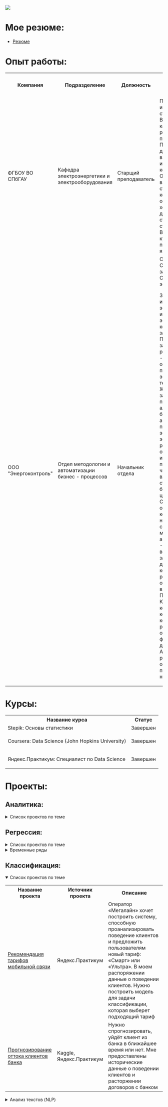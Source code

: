 ![](https://komarev.com/ghpvc/?username=Kartashevshow&style=plastic&label=profile+views&color=orange)

<!--
**kartashevshow/kartashevshow** is a ✨ _special_ ✨ repository because its `README.md` (this file) appears on your GitHub profile.

Here are some ideas to get you started:

- 🔭 I’m currently working on ...
- 🌱 I’m currently learning ...
- 👯 I’m looking to collaborate on ...
- 🤔 I’m looking for help with ...
- 💬 Ask me about ...
- 📫 How to reach me: ...
- 😄 Pronouns: ...
- ⚡ Fun fact: ...
-->

# Мое резюме:
 - [Резюме](https://github.com/kartashevshow/kartashevshow/blob/main/Kartashev_Dmitry_CV.pdf)
# Опыт работы:
<table>
<tr>
  <th rowspan="2">Компания</th>
  <th rowspan="2">Подразделение</th>
  <th rowspan="2">Должность</th>
  <th rowspan="2">Описание работы</th>
  <th colspan="2" >Период работы</th>
</tr> 
<tr> 
 <th>С</th>
 <th>По</th>
</tr> 
<tr>
  <td>ФГБОУ ВО СПбГАУ</td>
  <td>Кафедра электроэнергетики и электрооборудования</td>
  <td>Старщий преподаватель</td>
  <td>Проведение занятий по информатике и ит для студентов 1-4 курсов. Ведение бакалавров в качестве научного руководителя при подготовке ВКР. Подготовка студентов для выступления на внутриуниверситетских и международных конференциях. Организация выполнения студентами заказов коммерческих организаций по хозяйственным договорам в формате студенческого строительного отряда. Ведение элективных курсов по программированию на языке R/Python. </td>
  <td>Август 2018</td>
  <td>н.в.</td>
</tr> 

<tr>
  <td>ООО "Энергоконтроль"</td>
  <td>Отдел методологии и автоматизации бизнес - процессов</td>
  <td>Начальник отдела</td>
  <td>С Cентября 2018 по Сентябрь 2021 года занимал должность Специалиста отдела энергоаудита.

Занимался контролем и повышением эффективности исполнения энергосервисных контрактов и заключением новых. Подготавливал и защищал перед руководством технико - экономические обоснования применения энергосберегающих технологий в сфере ЖКХ. Вел переговоры с заказчиками.
С помощью Excel и алгоритмов на языке R были автоматизированы процессы расчета экономии энергетических ресурсов и подготовки отчетов об экономии за интересующие периоды, в следствие чего, обработка входящей информации стала занимать не более часа, вместо целого рабочего дня.
В Сентябре 2021 года обосновал руководству компании необходимость создания Отдела методологии и автоматизации бизнес - процессов, который и возглавил.
В рамках занимаемой должности занимался контролем исполнения районными отделениями задач по видам деятельности. Подготовкой отчетов с KPI по подразделениям компании. Созданием и контролем корректности ведения районными отделениями отчетных форм по видам деятельности. Автоматизацией рутинных процессов в организации с помощью алгоритмов на языках Python/R. </td>
  <td>Сентябрь 2018</td>
  <td>н.в.</td>
</tr> 


</table>


# Курсы:
<table>
<tr>
  <th>Название курса</th>
  <th>Статус</th>
</tr> 
<tr>
  <td>Stepik: Основы статистики </td>
  <td>Завершен</td>
</tr> 
<tr>
  <td>
   <p>Coursera: Data Science (John Hopkins University)</p>
  </td>
  <td>Завершен</td>
</tr> 
<tr>
  <td>
   <p>Яндекс.Практикум: Специалист по Data Science</p>
  </td>
  <td>Завершен</td>
</tr> 
</table>


# Проекты:

## Аналитика:
<details close>
  <summary>Список проектов по теме</summary>
<table>
<tr>
  <th>Название проекта</th>
  <th>Источник проекта</th>
  <th>Описание</th>
</tr> 
  
<tr>
  <td><a href = "https://github.com/kartashevshow/Credit-scoring-data-preparation">Исследование надёжности заёмщиков</a></td>
  <td>Яндекс.Практикум</td>
  <td>Определить влияет ли семейное положение и количество детей клиента на факт погашения кредита в срок</td>
</tr>

<tr>
  <td><a href = "https://github.com/kartashevshow/EDA_estate_dataset">Исследование объявлений о продаже квартир</a></td>
  <td>Яндекс.Практикум</td>
  <td>В моем распоряжении данные сервиса Яндекс.Недвижимость — архив объявлений о продаже квартир в Санкт-Петербурге и соседних населённых пунктах за несколько лет. Нужно научиться определять рыночную стоимость объектов недвижимости</td>
</tr>

<tr>
  <td><a href = "https://github.com/kartashevshow/Mobile-tariffs-analysis">Определение перспективного тарифа для телеком компании</a></td>
  <td>Яндекс.Практикум</td>
  <td>Клиентам предлагают два тарифных плана. Мне предстоит сделать предварительный анализ тарифов на небольшой выборке клиентов, чтобы скорректировать рекламный бюджет</td>
</tr>

<tr>
  <td><a href = "https://github.com/kartashevshow/Game-market-analysis">Прогноз продаж в интернет-магазине</a></td>
  <td>Яндекс.Практикум</td>
  <td>На основании доступных данных о продажи игр мне нужно выявить определяющие успешность игры закономерности. Это позволит сделать ставку на потенциально популярный продукт и спланировать рекламные кампании</td>
</tr>
 
</table>
</details>

## Регрессия:

<details close>
  <summary>Список проектов по теме</summary>
<table>
<tr>
  <th>Название проекта</th>
  <th>Источник проекта</th>
  <th>Описание</th>
</tr> 
  
<tr>
  <td><a href = "https://github.com/kartashevshow/Oil-profit-prediction">Прогнозирование прибыли от нефтяных скважин</a></td>
  <td>Яндекс.Практикум</td>
  <td>Нужно решить, где бурить новую нефтяную скважину для получения наибольшей прибыли</td>
</tr>
  
<tr>
  <td><a href = "https://github.com/kartashevshow/Gold-recovery">Предсказание коэффициента восстановления золота из золотосодержащей руды</a></td>
  <td>Яндекс.Практикум</td>
  <td>Необходимо подготовить прототип модели машинного обучения для «Цифры». Компания разрабатывает решения для эффективной работы промышленных предприятий. Модель должна предсказать коэффициент восстановления золота из золотосодержащей руды</td>
</tr>

<tr>
  <td><a href = "https://github.com/kartashevshow/Car-price">Прогнозирование цен на автомобили</a></td>
  <td>Яндекс.Практикум</td>
  <td>На основании исторических данных необходимо разработать модель предсказывающую цены на автомобили</td>
</tr>


</table>
</details>

<details close>
  <summary>Временные ряды</summary>
<table>
<tr>
  <th>Название проекта</th>
  <th>Источник проекта</th>
  <th>Описание</th>
</tr> 
  
<tr>
  <td><a href = "https://github.com/kartashevshow/TimeSeries">Прогнозирование заказов такси на следующий час</a></td>
  <td>Яндекс.Практикум</td>
  <td>Чтобы привлекать больше водителей в период пиковой нагрузки, нужно спрогнозировать количество заказов такси на следующий час. Необходимо построить модель для такого предсказания</td>
</tr>
  
</table>
</details>


## Классификация:

<details open>
  <summary>Список проектов по теме</summary>
<table>
<tr>
  <th>Название проекта</th>
  <th>Источник проекта</th>
  <th>Описание</th>
</tr> 
  
<tr>
  <td><a href = "https://github.com/kartashevshow/Tariffs-recomendation">Рекомендация тарифов мобильной связи</a></td>
  <td>Яндекс.Практикум</td>
  <td>Оператор «Мегалайн» хочет построить систему, способную проанализировать поведение клиентов и предложить пользователям новый тариф: «Смарт» или «Ультра». В моем распоряжении данные о поведении клиентов. Нужно построить модель для задачи классификации, которая выберет подходящий тариф</td>
</tr>
  
  <tr>
  <td><a href = "https://github.com/kartashevshow/Churn-prediction">Прогнозирование оттока клиентов банка</a></td>
  <td>Kaggle, Яндекс.Практикум</td>
  <td>Нужно спрогнозировать, уйдёт клиент из банка в ближайшее время или нет. Мне предоставлены исторические данные о поведении клиентов и расторжении договоров с банком</td>
</tr>

 
</table>
</details>

<!-- NLP-->
<details close>
  <summary>Анализ текстов (NLP)</summary>
<table>
<tr>
  <th>Название проекта</th>
  <th>Источник проекта</th>
  <th>Описание</th>
</tr> 
  
<tr>
  <td><a href = "https://github.com/kartashevshow/Toxic-tweets">Классификация токсичных комментариев</a></td>
  <td>Яндекс.Практикум</td>
  <td>Магазину нужен инструмент, который будет искать токсичные комментарии и отправлять их на модерацию. Необходимо обучить модель классифицировать комментарии на позитивные и негативные. В моем распоряжении набор данных с разметкой о токсичности правок</td>
</tr>
</table>
</details>

